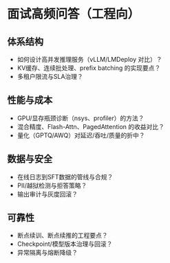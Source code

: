 # 面试高频问答（工程向）

## 体系结构
- 如何设计高并发推理服务（vLLM/LMDeploy 对比）？
- KV缓存、连续批处理、prefix batching 的实现要点？
- 多租户限流与SLA治理？

## 性能与成本
- GPU/显存瓶颈诊断（nsys、profiler）的方法？
- 混合精度、Flash-Attn、PagedAttention 的收益对比？
- 量化（GPTQ/AWQ）对延迟/吞吐/质量的折中？

## 数据与安全
- 在线日志到SFT数据的管线与合规？
- PII/越狱检测与拒答策略？
- 输出审计与灰度回滚？

## 可靠性
- 断点续训、断点续推的工程要点？
- Checkpoint/模型版本治理与回滚？
- 异常隔离与熔断降级？

